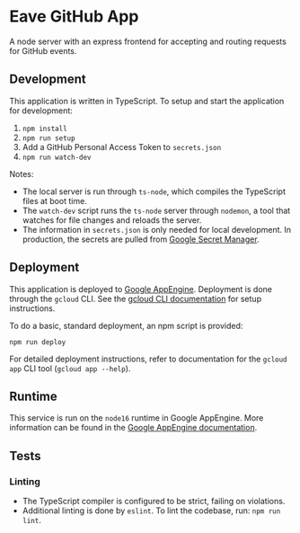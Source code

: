 # Eave GitHub App

A node server with an express frontend for accepting and routing requests for GitHub events.

## Development

This application is written in TypeScript. To setup and start the application for development:

1. `npm install`
1. `npm run setup`
1. Add a GitHub Personal Access Token to `secrets.json`
1. `npm run watch-dev`

Notes:

- The local server is run through `ts-node`, which compiles the TypeScript files at boot time.
- The `watch-dev` script runs the `ts-node` server through `nodemon`, a tool that watches for file changes and reloads the server.
- The information in `secrets.json` is only needed for local development. In production, the secrets are pulled from [Google Secret Manager](https://console.cloud.google.com/security/secret-manager).

## Deployment

This application is deployed to [Google AppEngine](https://console.cloud.google.com/appengine). Deployment is done through the `gcloud` CLI. See the [gcloud CLI documentation](https://cloud.google.com/sdk/gcloud) for setup instructions.

To do a basic, standard deployment, an npm script is provided:

```
npm run deploy
```

For detailed deployment instructions, refer to documentation for the `gcloud app` CLI tool (`gcloud app --help`).

## Runtime

This service is run on the `node16` runtime in Google AppEngine. More information can be found in the [Google AppEngine documentation](https://cloud.google.com/appengine/docs/standard/nodejs/runtime).

## Tests

### Linting

- The TypeScript compiler is configured to be strict, failing on violations.
- Additional linting is done by `eslint`. To lint the codebase, run: `npm run lint`.

